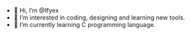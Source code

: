 - 👋 Hi, I’m @Ifyex
- 👀 I’m interested in coding, designing and learning new tools.
- 🌱 I’m currently learning C programming language.

<!---
Ifyex/Ifyex is a ✨ special ✨ repository because its `README.md` (this file) appears on your GitHub profile.
You can click the Preview link to take a look at your changes.
--->
